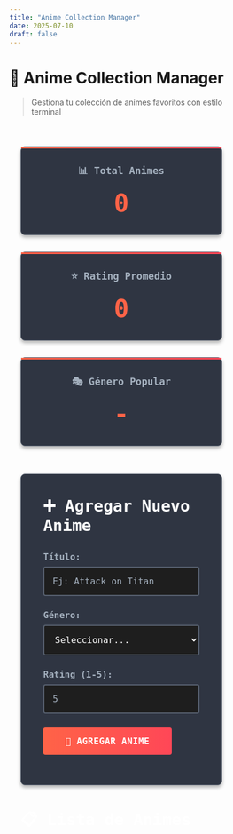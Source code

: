 ```yaml
---
title: "Anime Collection Manager"
date: 2025-07-10
draft: false
---
```


# 🎌 Anime Collection Manager

> Gestiona tu colección de animes favoritos con estilo terminal

<div id="app">
  <!-- Dashboard Stats -->
  <div class="stats-container">
    <div class="stat-card">
      <h3>📊 Total Animes</h3>
      <span id="total-animes">0</span>
    </div>
    <div class="stat-card">
      <h3>⭐ Rating Promedio</h3>
      <span id="avg-rating">0</span>
    </div>
    <div class="stat-card">
      <h3>🎭 Género Popular</h3>
      <span id="popular-genre">-</span>
    </div>
  </div>

  <!-- Add Anime Form -->
  <div class="form-container">
    <h2>➕ Agregar Nuevo Anime</h2>
    <form id="add-anime-form">
      <div class="form-group" style="display: none;">
        <label for="anime-id">ID:</label>
        <input type="text" id="anime-id" readonly>
      </div>
      <div class="form-group">
        <label for="anime-title">Título:</label>
        <input type="text" id="anime-title" required placeholder="Ej: Attack on Titan">
      </div>
      <div class="form-group">
        <label for="anime-genre">Género:</label>
        <select id="anime-genre" required>
          <option value="">Seleccionar...</option>
          <option value="Action">Action</option>
          <option value="Adventure">Adventure</option>
          <option value="Comedy">Comedy</option>
          <option value="Drama">Drama</option>
          <option value="Fantasy">Fantasy</option>
          <option value="Horror">Horror</option>
          <option value="Mystery">Mystery</option>
          <option value="Romance">Romance</option>
          <option value="Sci-Fi">Sci-Fi</option>
          <option value="Slice of Life">Slice of Life</option>
          <option value="Sports">Sports</option>
          <option value="Supernatural">Supernatural</option>
          <option value="Thriller">Thriller</option>
        </select>
      </div>
      <div class="form-group">
        <label for="anime-rating">Rating (1-5):</label>
        <input type="number" id="anime-rating" min="1" max="5" required placeholder="5">
      </div>
      <button type="submit">🎌 Agregar Anime</button>
    </form>
  </div>

  <!-- Messages -->
  <div id="message" class="message"></div>

  <!-- Anime List -->
  <div class="anime-list-container">
    <h2>📋 Lista de Animes</h2>
    <div id="anime-list" class="anime-grid"></div>
  </div>
</div>

<style>
/* Estilos adaptados al tema Terminal */
:root {
  --primary-color: #ff6347;
  --secondary-color: #ff4757;
  --accent-color: #ff3838;
  --success-color: #2ed573;
  --text-color: #ffffff;
  --text-light: #a4b0be;
  --bg-color: #1e1e1e;
  --card-bg: #2f3542;
  --border-color: #57606f;
  --shadow: 0 4px 6px rgba(0, 0, 0, 0.3);
  --shadow-hover: 0 8px 25px rgba(0, 0, 0, 0.4);
}

* {
  box-sizing: border-box;
}

#app {
  max-width: 1200px;
  margin: 0 auto;
  padding: 40px 20px;
  color: var(--text-color);
}

.stats-container {
  display: grid;
  grid-template-columns: repeat(auto-fit, minmax(250px, 1fr));
  gap: 30px;
  margin-bottom: 50px;
}

.stat-card {
  background: var(--card-bg);
  padding: 30px;
  border-radius: 8px;
  text-align: center;
  box-shadow: var(--shadow);
  transition: all 0.3s ease;
  position: relative;
  border: 1px solid var(--border-color);
}

.stat-card::before {
  content: '';
  position: absolute;
  top: 0;
  left: 0;
  right: 0;
  height: 3px;
  background: linear-gradient(90deg, var(--primary-color), var(--secondary-color));
}

.stat-card:hover {
  transform: translateY(-8px);
  box-shadow: var(--shadow-hover);
  border-color: var(--primary-color);
}

.stat-card h3 {
  margin: 0 0 15px 0;
  font-size: 1.1rem;
  color: var(--text-light);
  font-weight: 600;
  font-family: 'Fira Mono', monospace;
}

.stat-card span {
  font-size: 2.8rem;
  font-weight: 800;
  display: block;
  color: var(--primary-color);
  font-family: 'Fira Mono', monospace;
}

.form-container {
  background: var(--card-bg);
  padding: 40px;
  border-radius: 8px;
  box-shadow: var(--shadow);
  margin-bottom: 40px;
  border: 1px solid var(--border-color);
}

.form-container h2 {
  margin-top: 0;
  color: var(--text-color);
  font-size: 1.8rem;
  font-weight: 700;
  margin-bottom: 30px;
  font-family: 'Fira Mono', monospace;
}

.form-group {
  margin-bottom: 25px;
}

.form-group label {
  display: block;
  margin-bottom: 8px;
  font-weight: 600;
  color: var(--text-light);
  font-size: 1rem;
  font-family: 'Fira Mono', monospace;
}

.form-group input,
.form-group select {
  width: 100%;
  padding: 15px;
  border: 2px solid var(--border-color);
  border-radius: 4px;
  font-size: 16px;
  transition: all 0.3s ease;
  background: var(--bg-color);
  color: var(--text-color);
  font-family: 'Fira Mono', monospace;
}

.form-group input:focus,
.form-group select:focus {
  outline: none;
  border-color: var(--primary-color);
  box-shadow: 0 0 0 3px rgba(255, 99, 71, 0.2);
}

.form-group input::placeholder {
  color: var(--text-light);
}

button {
  background: linear-gradient(90deg, var(--primary-color), var(--secondary-color));
  color: white;
  padding: 15px 40px;
  border: none;
  border-radius: 4px;
  font-size: 16px;
  font-weight: 600;
  cursor: pointer;
  transition: all 0.3s ease;
  text-transform: uppercase;
  letter-spacing: 0.5px;
  font-family: 'Fira Mono', monospace;
}

button:hover {
  transform: translateY(-2px);
  box-shadow: var(--shadow-hover);
  background: var(--accent-color);
}

button:active {
  transform: translateY(0);
}

.message {
  padding: 15px;
  margin: 20px 0;
  border-radius: 4px;
  font-weight: 600;
  text-align: center;
  display: none;
  border-left: 4px solid;
  font-family: 'Fira Mono', monospace;
}

.message.success {
  background: rgba(46, 213, 115, 0.1);
  color: var(--success-color);
  border-left-color: var(--success-color);
}

.message.error {
  background: rgba(255, 56, 56, 0.1);
  color: var(--accent-color);
  border-left-color: var(--accent-color);
}

.anime-list-container h2 {
  color: var(--text-color);
  margin-bottom: 20px;
  font-family: 'Fira Mono', monospace;
  font-size: 1.8rem;
}

.anime-grid {
  display: grid;
  grid-template-columns: repeat(auto-fill, minmax(300px, 1fr));
  gap: 20px;
}

.anime-card {
  background: var(--card-bg);
  border-radius: 8px;
  padding: 20px;
  box-shadow: var(--shadow);
  transition: all 0.3s ease;
  border: 1px solid var(--border-color);
}

.anime-card:hover {
  transform: translateY(-5px);
  border-color: var(--primary-color);
  box-shadow: var(--shadow-hover);
}

.anime-card h3 {
  margin-top: 0;
  color: var(--primary-color);
  font-size: 1.3rem;
  font-family: 'Fira Mono', monospace;
}

.anime-card p {
  margin: 10px 0;
  color: var(--text-light);
  font-family: 'Fira Mono', monospace;
}

.anime-card .rating {
  color: var(--accent-color);
  font-weight: bold;
}

.anime-card .genre {
  background: linear-gradient(90deg, var(--primary-color), var(--secondary-color));
  color: white;
  padding: 5px 15px;
  border-radius: 4px;
  font-size: 0.9rem;
  display: inline-block;
  margin: 10px 0;
  font-family: 'Fira Mono', monospace;
}

.delete-btn {
  background: var(--accent-color);
  color: white;
  border: none;
  padding: 8px 15px;
  border-radius: 4px;
  cursor: pointer;
  font-size: 14px;
  transition: all 0.3s ease;
  font-family: 'Fira Mono', monospace;
}

.delete-btn:hover {
  background: #ff2f2f;
  transform: translateY(-2px);
}

/* Responsive Design */
@media (max-width: 768px) {
  .stats-container {
    grid-template-columns: 1fr;
  }
  
  .anime-grid {
    grid-template-columns: 1fr;
  }
  
  #app {
    padding: 20px 10px;
  }
  
  .form-container {
    padding: 20px;
  }
}
</style>

<script>
// API Configuration
const API_BASE_URL = '/animes';

// DOM Elements
const addAnimeForm = document.getElementById('add-anime-form');
const animeList = document.getElementById('anime-list');
const messageDiv = document.getElementById('message');
const totalAnimesSpan = document.getElementById('total-animes');
const avgRatingSpan = document.getElementById('avg-rating');
const popularGenreSpan = document.getElementById('popular-genre');

// Initialize App
document.addEventListener('DOMContentLoaded', function() {
    loadAnimes();
    setupEventListeners();
    generateNextId();
});

// Event Listeners
function setupEventListeners() {
    addAnimeForm.addEventListener('submit', handleAddAnime);
}

// Generate next available ID
async function generateNextId() {
    try {
        const response = await fetch(API_BASE_URL);
        const animes = await response.json();
        
        // Find the highest ID and add 1
        let maxId = 0;
        animes.forEach(anime => {
            const id = parseInt(anime.id);
            if (!isNaN(id) && id > maxId) {
                maxId = id;
            }
        });
        
        const nextId = maxId + 1;
        document.getElementById('anime-id').value = nextId.toString();
    } catch (error) {
        // If API fails, use timestamp as ID
        const timestampId = Date.now().toString().slice(-6);
        document.getElementById('anime-id').value = timestampId;
    }
}

// Load and Display Animes
async function loadAnimes() {
    try {
        const response = await fetch(API_BASE_URL);
        const animes = await response.json();
        
        displayAnimes(animes);
        updateStats(animes);
    } catch (error) {
        showMessage('Error loading animes: ' + error.message, 'error');
    }
}

// Display Animes
function displayAnimes(animes) {
    animeList.innerHTML = '';
    
    animes.forEach(anime => {
        const animeCard = document.createElement('div');
        animeCard.className = 'anime-card';
        animeCard.innerHTML = `
            <h3>${anime.title}</h3>
            <p><strong>ID:</strong> ${anime.id}</p>
            <p><strong>Genre:</strong> <span class="genre">${anime.genre}</span></p>
            <p><strong>Rating:</strong> <span class="rating">${'⭐'.repeat(anime.rating)}</span> (${anime.rating}/5)</p>
            <button class="delete-btn" onclick="deleteAnime('${anime.id}')">🗑️ Delete</button>
        `;
        animeList.appendChild(animeCard);
    });
}

// Update Statistics
function updateStats(animes) {
    const total = animes.length;
    const avgRating = total > 0 ? (animes.reduce((sum, anime) => sum + anime.rating, 0) / total).toFixed(1) : 0;
    
    // Find most popular genre
    const genreCount = {};
    animes.forEach(anime => {
        genreCount[anime.genre] = (genreCount[anime.genre] || 0) + 1;
    });
    
    const popularGenre = Object.keys(genreCount).reduce((a, b) => 
        genreCount[a] > genreCount[b] ? a : b, 'N/A');
    
    totalAnimesSpan.textContent = total;
    avgRatingSpan.textContent = avgRating;
    popularGenreSpan.textContent = total > 0 ? popularGenre : 'N/A';
}

// Add New Anime
async function handleAddAnime(event) {
    event.preventDefault();
    
    const anime = {
        id: document.getElementById('anime-id').value,
        title: document.getElementById('anime-title').value,
        genre: document.getElementById('anime-genre').value,
        rating: parseInt(document.getElementById('anime-rating').value)
    };
    
    try {
        const response = await fetch(API_BASE_URL, {
            method: 'POST',
            headers: {
                'Content-Type': 'application/json'
            },
            body: JSON.stringify(anime)
        });
        
        if (response.ok) {
            showMessage('✅ Anime agregado exitosamente!', 'success');
            addAnimeForm.reset();
            loadAnimes();
            generateNextId(); // Generate new ID for next anime
        } else {
            throw new Error('Error al agregar anime');
        }
    } catch (error) {
        showMessage('❌ Error al agregar anime: ' + error.message, 'error');
    }
}

// Delete Anime
async function deleteAnime(id) {
    if (!confirm('¿Estás seguro de que quieres eliminar este anime?')) return;
    
    try {
        const response = await fetch(`${API_BASE_URL}/${id}`, {
            method: 'DELETE'
        });
        
        if (response.ok) {
            showMessage('✅ Anime eliminado exitosamente!', 'success');
            loadAnimes();
        } else {
            throw new Error('Error al eliminar anime');
        }
    } catch (error) {
        showMessage('❌ Error al eliminar anime: ' + error.message, 'error');
    }
}

// Show Message
function showMessage(text, type) {
    messageDiv.textContent = text;
    messageDiv.className = `message ${type}`;
    messageDiv.style.display = 'block';
    
    setTimeout(() => {
        messageDiv.style.display = 'none';
    }, 5000);
}
</script>
